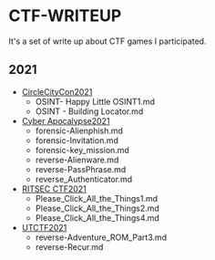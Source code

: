 # CTF-WRITEUP

It's a set of write up about CTF games I participated. 

## 2021
  - [CircleCityCon2021](https://github.com/Ch0pperX/CTF-WRITEUP/tree/2021/CircleCityCon2021)
    - OSINT- Happy Little OSINT1.md   
    - OSINT - Building Locator.md
  - [Cyber Apocalypse2021](https://github.com/Ch0pperX/CTF-WRITEUP/tree/2021/Cyber%20Apocalypse2021)
    - forensic-Alienphish.md
    - forensic-Invitation.md
    - forensic-key_mission.md
    - reverse-Alienware.md
    - reverse-PassPhrase.md
    - reverse_Authenticator.md
  - [RITSEC CTF2021](https://github.com/Ch0pperX/CTF-WRITEUP/tree/2021/RITSEC%20CTF2021)
    - Please_Click_All_the_Things1.md
    - Please_Click_All_the_Things2.md
    - Please_Click_All_the_Things4.md 
  - [UTCTF2021](https://github.com/Ch0pperX/CTF-WRITEUP/tree/2021/UTCTF2021)
    - reverse-Adventure_ROM_Part3.md
    - reverse-Recur.md
